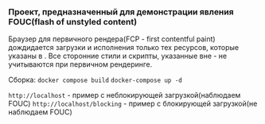 ### Проект, предназначенный для демонстрации явления FOUC(flash of unstyled content)Браузер для первичного рендера(FCP - first contentful paint) дождидается загрузки и исполнения только тех ресурсов, которые указаны в <head>.Все сторонние стили и скрипты, указанные вне <head> - не учитываются при первичном рендеринге.Сборка:`docker compose build``docker-compose up -d``http://localhost` - пример с неблокирующей загрузкой(наблюдаем FOUC)`http://localhost/blocking` - пример с блокирующей загрузкой(не наблюдаем FOUC)